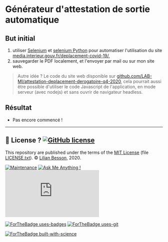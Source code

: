 # Générateur d'attestation de sortie automatique

## But initial

1. utiliser [Selenium](https://www.selenium.dev/) et [selenium Python](https://selenium-python.readthedocs.io/installation.html) pour automatiser l'utilisation du site [media.interieur.gouv.fr/deplacement-covid-19/](https://media.interieur.gouv.fr/deplacement-covid-19/),
2. sauvegarder le PDF localement, et l'envoyer par mail ou sur mon site web.

> Autre idée ? Le code du site web disponible sur [github.com/LAB-MI/attestation-deplacement-derogatoire-q4-2020](https://github.com/LAB-MI/attestation-deplacement-derogatoire-q4-2020), cela pourrait aussi être possible d'utiliser le code Javascript de l'application, en mode serveur (avec nodejs) et sans ouvrir de navigateur headless.

## Résultat

- Pas encore commencé !

---

## :scroll: License ? [![GitHub license](https://img.shields.io/github/license/Naereen/notebooks.svg)](https://github.com/Naereen/notebooks/blob/master/LICENSE)
This repository are published under the terms of the [MIT License](https://lbesson.mit-license.org/) (file [LICENSE.txt](LICENSE.txt)).
© [Lilian Besson](https://GitHub.com/Naereen), 2020.

[![Maintenance](https://img.shields.io/badge/Maintained%3F-yes-green.svg)](https://GitHub.com/Naereen/notebooks/graphs/commit-activity)
[![Ask Me Anything !](https://img.shields.io/badge/Ask%20me-anything-1abc9c.svg)](https://GitHub.com/Naereen/ama)
[![Analytics](https://ga-beacon.appspot.com/UA-38514290-17/github.com/Naereen/notebooks/README.md?pixel)](https://GitHub.com/Naereen/notebooks/)

[![ForTheBadge uses-badges](http://ForTheBadge.com/images/badges/uses-badges.svg)](http://ForTheBadge.com)
[![ForTheBadge uses-git](http://ForTheBadge.com/images/badges/uses-git.svg)](https://GitHub.com/)

[![ForTheBadge built-with-science](http://ForTheBadge.com/images/badges/built-with-science.svg)](https://GitHub.com/Naereen/)
